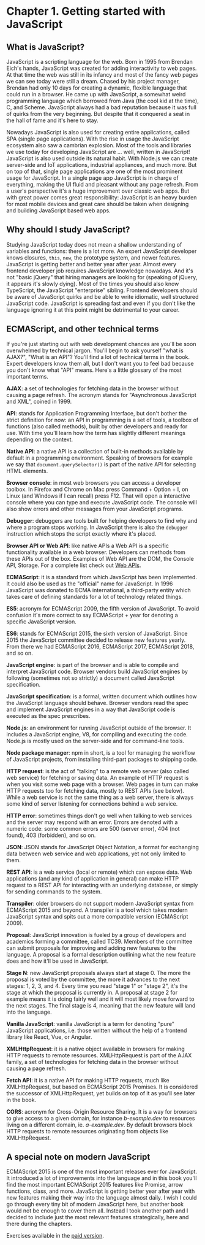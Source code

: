 # Chapter 1. Getting started with JavaScript

## What is JavaScript?

JavaScript is a scripting language for the web. Born in 1995 from Brendan Eich's hands, JavaScript was created for adding interactivity to web pages. At that time the web was still in its infancy and most of the fancy web pages we can see today were still a dream. Chased by his project manager, Brendan had only 10 days for creating a dynamic, flexible language that could run in a browser. He came up with JavaScript, a somewhat weird programming language which borrowed from Java (the cool kid at the time), C, and Scheme. JavaScript always had a bad reputation because it was full of quirks from the very beginning. But despite that it conquered a seat in the hall of fame and it's here to stay. 

Nowadays JavaScript is also used for creating entire applications, called SPA (single page applications). With the rise in usage the JavaScript ecosystem also saw a cambrian explosion. Most of the tools and libraries we use today for developing JavaScript are ... well, written in JavaScript! JavaScript is also used outside its natural habit. With Node.js we can create server-side and IoT applications, industrial appliances, and much more. But on top of that, single page applications are one of the most prominent usage for JavaScript. In a single page app JavaScript is in charge of everything, making the UI fluid and pleasant without any page refresh. From a user's perspective it's a huge improvement over classic web apps. But with great power comes great responsibility: JavaScript is an heavy burden for most mobile devices and great care should be taken when designing and building JavaScript based web apps.

## Why should I study JavaScript?

Studying JavaScript today does not mean a shallow understanding of variables and functions: there is a lot more. An expert JavaScript developer knows closures, `this`, `new`, the prototype system, and newer features. JavaScript is getting better and better year after year. Almost every frontend developer job requires JavaScript knowledge nowadays. And it's not "basic jQuery" that hiring managers are looking for (speaking of jQuery, it appears it's slowly dying). Most of the times you should also know TypeScript, the JavaScript "enterprise" sibling. Frontend developers should be aware of JavaScript quirks and be able to write idiomatic, well structured JavaScript code. JavaScript is spreading fast and even if you don't like the language ignoring it at this point might be detrimental to your career. 

## ECMAScript, and other technical terms

If you're just starting out with web development chances are you'll be soon overwhelmed by technical jargon. You'll begin to ask yourself "what is AJAX?", "What is an API"? You'll find a lot of technical terms in the book. Expert developers know them all, but I don't want you to feel bad because you don't know what "API" means. Here's a little glossary of the most important terms.

**AJAX**: a set of technologies for fetching data in the browser without causing a page refresh. The acronym stands for "Asynchronous JavaScript and XML", coined in 1999.

**API**: stands for Application Programming Interface, but don't bother the strict definition for now: an API in programming is a set of tools, a toolbox of functions (also called methods), built by other developers and ready for use. With time you'll learn how the term has slightly different meanings depending on the context.

**Native API**: a native API is a collection of built-in methods available by default in a programming environment. Speaking of browsers for example we say that `document.querySelector()` is part of the native API for selecting HTML elements.

**Browser console**: in most web browsers you can access a developer toolbox. In Firefox and Chrome on Mac press Command + Option + I, on Linux (and Windows if I can recall) press F12. That will open a interactive console where you can type and execute JavaScript code. The console will also show errors and other messages from your JavaScript programs.

**Debugger**: debuggers are tools built for helping developers to find why and where a program stops working. In JavaScript there is also the `debugger` instruction which stops the script exactly where it's placed.

**Browser API or Web API**: like native APIs a Web API is a specific functionality available in a web browser. Developers can methods from these APIs out of the box. Examples of Web API are the DOM, the Console API, Storage. For a complete list check out [Web APIs](https://developer.mozilla.org/en-US/docs/Web/API).

**ECMAScript**: it is a standard from which JavaScript has been implemented. It could also be used as the "official" name for JavaScript. In 1996 JavaScript was donated to ECMA international, a third-party entity which takes care of defining standards for a lot of technology related things.

**ES5**: acronym for ECMAScript 2009, the fifth version of JavaScript. To avoid confusion it's more correct to say ECMAScript + year for denoting a specific JavaScript version.

**ES6**: stands for ECMAScript 2015, the sixth version of JavaScript. Since 2015 the JavaScript committee decided to release new features yearly. From there we had ECMAScript 2016, ECMAScript 2017, ECMAScript 2018, and so on.

**JavaScript engine**: is part of the browser and is able to compile and interpret JavaScript code. Browser vendors build JavaScript engines by following (sometimes not so strictly) a document called JavaScript specification.

**JavaScript specification**: is a formal, written document which outlines how the JavaScript language should behave. Browser vendors read the spec and implement JavaScript engines in a way that JavaScript code is executed as the spec prescribes.

**Node.js**: an environment for running JavaScript outside of the browser. It includes a JavaScript engine, V8, for compiling and executing the code. Node.js is mostly used on the server-side and for command-line tools.

**Node package manager**: npm in short, is a tool for managing the workflow of JavaScript projects, from installing third-part packages to shipping code.

**HTTP request**: is the act of "talking" to a remote web server (also called web service) for fetching or saving data. An example of HTTP request is when you visit some web page with a browser. Web pages in turn can make HTTP requests too for fetching data, mostly to REST APIs (see below). While a web service is not the same thing as a web server, there is always some kind of server listening for connections behind a web service.

**HTTP error**: sometimes things don't go well when talking to web services and the server may respond with an error. Errors are denoted with a numeric code: some common errors are 500 (server error), 404 (not found), 403 (forbidden), and so on.

**JSON**: JSON stands for JavaScript Object Notation, a format for exchanging data between web service and web applications, yet not only limited to them.

**REST API**: is a web service (local or remote) which can expose data. Web applications (and any kind of application in general) can make HTTP request to a REST API for interacting with an underlying database, or simply for sending commands to the system.

**Transpiler**: older browsers do not support modern JavaScript syntax from ECMAScript 2015 and beyond. A transpiler is a tool which takes modern JavaScript syntax and spits out a more compatible version (ECMAScript 2009).

**Proposal**: JavaScript innovation is fueled by a group of developers and academics forming a committee, called TC39. Members of the committee can submit proposals for improving and adding new features to the language. A proposal is a formal description outlining what the new feature does and how it'll be used in JavaScript.

**Stage N**: new JavaScript proposals always start at stage 0. The more the proposal is voted by the committee, the more it advances to the next stages: 1, 2, 3, and 4. Every time you read "stage 1" or "stage 2", it's the stage at which the proposal is currently in. A proposal at stage 2 for example means it is doing fairly well and it will most likely move forward to the next stages. The final stage is 4, meaning that the new feature will land into the language.

**Vanilla JavaScript**: vanilla JavaScript is a term for denoting "pure" JavaScript applications, i.e. those written without the help of a frontend library like React, Vue, or Angular.

**XMLHttpRequest**: it is a native object available in browsers for making HTTP requests to remote resources. XMLHttpRequest is part of the AJAX family, a set of technologies for fetching data in the browser without causing a page refresh.

**Fetch API**: it is a native API for making HTTP requests, much like XMLHttpRequest, but based on ECMAScript 2015 Promises. It is considered the successor of XMLHttpRequest, yet builds on top of it as you'll see later in the book.

**CORS**: acronym for Cross-Origin Resource Sharing. It is a way for browsers to give access to a given domain, for instance _b-example.dev_ to resources living on a different domain, ie. _a-example.dev_. By default browsers block HTTP requests to remote resources originating  from objects like XMLHttpRequest.

## A special note on modern JavaScript

ECMAScript 2015 is one of the most important releases ever for JavaScript. It introduced a lot of improvements into the language and in this book you'll find the most important ECMAScript 2015 features like Promise, arrow functions, class, and more. JavaScript is getting better year after year with new features making their way into the language almost daily. I wish I could go through every tiny bit of modern JavaScript here, but another book would not be enough to cover them all. Instead I took another path and I decided to include just the most relevant features strategically, here and there during the chapters.

Exercises available in the [paid version](https://leanpub.com/little-javascript/).